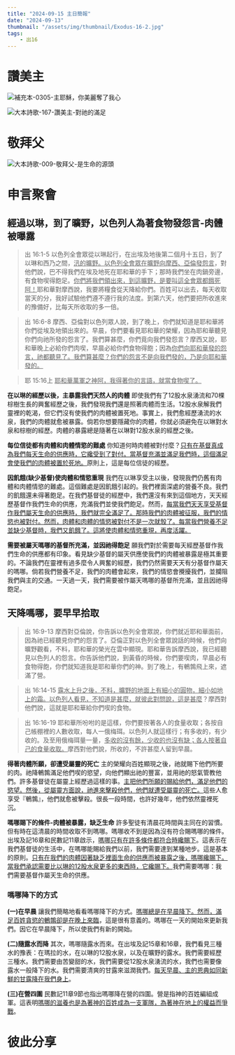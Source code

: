 ```yaml
---
title: "2024-09-15 主日簡報"
date: "2024-09-13"
thumbnail: "/assets/img/thumbnail/Exodus-16-2.jpg"
tags:
    - 出16
---
```


# 讚美主

![補充本-0305-主耶穌，你美麗奪了我心](/assets/img/hymns/hymn-supplement-305.jpg "補充本-0305-主耶穌，你美麗奪了我心")

![大本詩歌-167-讚美主-對祂的滿足](/assets/img/hymns/hymn-167.jpg "大本詩歌-167-讚美主-對祂的滿足")

# 敬拜父

![大本詩歌-009-敬拜父-是生命的源頭](/assets/img/hymns/hymn-9.jpg "大本詩歌-009-敬拜父-是生命的源頭")

# 申言聚會

## 經過以琳，到了曠野，以色列人為著食物發怨言-肉體被曝露

> 出 16:1-5 以色列全會眾從以琳起行，在出埃及地後第二個月十五日，到了以琳和西乃之間，<u>汛的</u><u>曠野。以色列全會眾在曠野向摩西、亞倫發怨言</u>，對他們說，巴不得我們在埃及地死在耶和華的手下；那時我們坐在肉鍋旁邊，有食物喫得飽足。<u>你們將我們領出來，到這曠野，是要叫這全會眾都餓死阿！</u>耶和華對摩西說，我要將糧食從天降給你們。百姓可以出去，每天收取當天的分，我好試驗他們遵不遵行我的法度。到第六天，他們要把所收進來的豫備好，比每天所收取的多一倍。

> 出 16:6-8 摩西、亞倫對以色列眾人說，到了晚上，你們就知道是耶和華將你們從埃及地領出來的。早晨，你們要看見耶和華的榮耀，因為耶和華聽見你們向祂所發的怨言了。我們算甚麼，你們竟向我們發怨言？摩西又說，耶和華晚上必給你們肉喫，早晨必給你們食物得飽；因為<u>你們向耶和華發的怨言，祂都聽見了。我們算甚麼？你們的怨言不是向我們發的，乃是向耶和華發的。</u>

> 耶 15:16上 <u>耶和華萬軍之神阿，我得著你的言語，就當食物</u><u>喫</u><u>了</u><u>。</u>

**在以琳的經歷以後，主暴露我們天然人的肉體**  即使我們有了12股水泉湧流和70棵棕樹生長的興奮經歷之後，我們發現我們還是照著肉體而生活。12股水泉解我們靈裡的乾渴，但它們沒有使我們的肉體被置死地。事實上，我們愈經歷湧流的水泉，我們的肉體就愈被暴露。倘若你想要隱藏你的肉體，你就必須避免在以琳對水泉和棕樹的經歷。肉體的暴露總是隨著在以琳對12股水泉的經歷之後。

**每位信徒都有肉體和肉體情慾的難處**  你知道何時肉體被對付麼？<u>只有在基督真成為我們每天生命的供應時，它纔受到了對付。當基督充滿並滿足我們時，這個滿足會使我們的肉體被置於死地。</u>原則上，這是每位信徒的經歷。

**因飢餓(缺少基督)使肉體和情慾重現**  我們在以琳享受主以後，發現我們仍舊有肉體和肉體情慾的難處。這個難處是因飢餓引起的。我們裡面深處的營養不良。我們的飢餓還未得著飽足。在我們基督徒的經歷中，我們還沒有來到這個地方，天天經歷基督作我們生命的供應，充滿我們並使我們飽足。然而，<u>每當我們天天享受基督作我們屬天生命的供應時，我們就完全滿足了。那時我們的肉體被征服，我們的情慾也被對付。然而，肉體和肉體的情慾被對付不是一次就彀了。每當我們營養不足並缺少基督時，我們又飢餓了。這將使肉體和情慾重現，再度活躍。</u>

**需要被屬天嗎哪的基督所充滿，並因祂得飽足**  願我們對於需要每天經歷基督作我們生命的供應都有印象。看見缺少基督的屬天供應使我們的肉體被暴露是極其重要的。不論我們在靈裡有過多麼令人興奮的經歷，我們仍然需要天天有分基督作屬天的嗎哪。倘若我們營養不足，我們的肉體會起來，我們的情慾會攪擾我們，並攔阻我們與主的交通。一天過一天，我們需要被作屬天嗎哪的基督所充滿，並且因祂得飽足。

## 天降嗎哪，要早早拾取

> 出 16:9-13 摩西對亞倫說，你告訴以色列全會眾說，你們就近耶和華面前，因為祂已經聽見你們的怨言了。亞倫正對以色列全會眾說話的時候，他們向曠野觀看，不料，耶和華的榮光在雲中顯現。耶和華告訴摩西說，我已經聽見以色列人的怨言。你告訴他們說，到黃昏的時候，你們要喫肉，早晨必有食物得飽，你們就知道我是耶和華你們的神。到了晚上，有鵪鶉飛上來，遮滿了營。

> 出 16:14-15 <u>露水上升之後，不料，曠野的地面上有細小</u><u>的圓物</u><u>，細小如地上的霜。以色列人看見，不知道是甚麼，就彼此對問說，這是甚麼</u>？摩西對他們說，這就是耶和華給你們喫的食物。

> 出 16:16-19 耶和華所吩咐的是這樣，你們要按著各人的食量收取；各按自己帳棚裡的人數收取，每人一俄梅珥。以色列人就這樣行；有多收的，有少收的。及至用俄梅珥量一量，<u>多收的沒有餘，少收的也沒有缺；各人按著自己的食量收取。</u>摩西對他們說，所收的，不許甚麼人留到早晨。

**得著肉體所願，卻遭受屬靈的死亡**  主的榮耀向百姓顯現之後，祂就賜下他們所要的肉。祂降鵪鶉滿足他們喫的慾望，向他們顯出祂的豐富，並用祂的怒氣管教他們。許多基督徒在屬靈上經歷過這樣的事。<u>主把他們所願的賜給他們，滿足他們的慾望。然後，從屬靈方面說，祂進來擊殺他們，他們就遭受屬靈的死亡。</u>這些人愈享受『鵪鶉』，他們就愈被擊殺。很長一段時間，也許好幾年，他們依然靈裡死沉。

**嗎哪賜下的條件-肉體被暴露，缺乏生命**  許多聖徒有清晨花時間與主同在的習慣。但有時在這清晨的時間收取不到嗎哪。嗎哪收不到是因為沒有符合賜嗎哪的條件。出埃及記16章和民數記11章啟示，<u>嗎哪只有在許多條件都符合時纔賜下</u>。這表示在我們基督徒的生活中，在嗎哪能賜給我們以前，我們需要達到某種地步。這是基本的原則。<u>只有在我們的肉體因著缺乏</u><u>裡</u><u>面生命的供應而被暴露之後，嗎哪纔賜下。當我們承認需要比以琳的</u><u>12</u><u>股</u><u>水泉更多</u><u>的東西時，它</u><u>纔</u><u>賜下。</u>我們需要嗎哪：我們需要基督作屬天生命的供應。

### 嗎哪降下的方式

**(一)在早晨** 讓我們簡略地看看嗎哪降下的方式。<u>嗎哪總是在早晨降下。然而，滿足百姓貪慾的鵪鶉卻是在晚上來臨</u>，這是很有意義的。嗎哪在一天的開始來更新我們。因它在早晨降下，所以使我們有新的開始。

**(二)隨露水而降** 其次，嗎哪隨露水而來。在出埃及記15章和16章，我們看見三種水的豫表：在瑪拉的水，在以琳的12股水泉，以及在曠野的露水。我們需要經歷三種水。我們需要由苦變甜的水，我們需要從12股水泉湧流的水，我們也需要像露水一般降下的水。我們需要清爽的甘露來滋潤我們。<u>每天早晨、主的恩典如同新鮮的甘露降在我們身上</u>。

**(三)在營四圍** 民數記11章9節也指出嗎哪降在營的四圍。營是指神的百姓編組成軍。這表明<u>嗎哪的滋養也是為著神的百姓成為一支軍隊，為著神在地上的權益而爭戰</u>。

# 彼此分享
